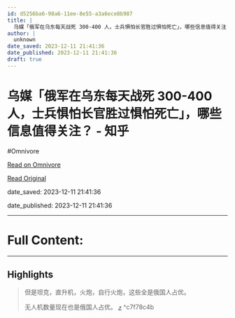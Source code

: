 ```yaml
---
id: d5256ba6-98a6-11ee-8e55-a3a6ece8b987
title: |
  乌媒「俄军在乌东每天战死 300-400 人，士兵惧怕长官胜过惧怕死亡」，哪些信息值得关注？ - 知乎
author: |
  unknown
date_saved: 2023-12-11 21:41:36
date_published: 2023-12-11 21:41:36
draft: true
---
```


# 乌媒「俄军在乌东每天战死 300-400 人，士兵惧怕长官胜过惧怕死亡」，哪些信息值得关注？ - 知乎
#Omnivore

[Read on Omnivore](https://omnivore.app/me/300-400-18c5c482190)

[Read Original](https://www.zhihu.com/question/634300870/answer/3322478719)

date_saved: 2023-12-11 21:41:36

date_published: 2023-12-11 21:41:36

--- 

# Full Content: 



---

## Highlights

> 但是坦克，直升机，火炮，自行火炮，这些全是俄国人占优。
> 
> 无人机数量现在也是俄国人占优。 [⤴️](https://omnivore.app/me/300-400-18c5c482190#c7f78c4b-bfc7-4985-b914-aed606857a0b)  ^c7f78c4b

